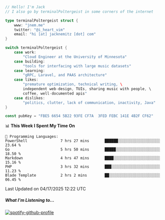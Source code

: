 ```go
// Hello! I'm Jack
// I also go by terminalPoltergeist in some corners of the internet

type terminalPoltergeist struct {
    www: "jnem.me"
    twitter: "@i_heart_vim"
    email: "hi [at] jacknemitz [dot] com"
}

switch terminalPoltergeist {
    case work:
        "Cloud Engineer at the University of Minnesota"
    case building:
        "tools for interfacing with large music datasets"
    case learning:
        "gRPC, Laravel, and PAAS architecture"
    case likes:
        "premature optimization, technical writing, \
        independent web-design, TUIs, sharing music with people, \
        coffee, well-documented apis"
    case dislikes:
        "politics, clutter, lack of communication, inactivity, Java"
}

const pubKey = "FBE5 6654 5B22 93FE CF7A  3FED FEBC 141E 4B2F CF62"
```

<!--START_SECTION:waka-->
📊 **This Week I Spent My Time On** 

```text
💬 Programming Languages: 
PowerShell               7 hrs 27 mins       ██████░░░░░░░░░░░░░░░░░░░   23.64 % 
Go                       5 hrs 50 mins       █████░░░░░░░░░░░░░░░░░░░░   18.50 % 
Markdown                 4 hrs 47 mins       ████░░░░░░░░░░░░░░░░░░░░░   15.16 % 
PHP                      3 hrs 32 mins       ███░░░░░░░░░░░░░░░░░░░░░░   11.23 % 
Blade Template           2 hrs 2 mins        ██░░░░░░░░░░░░░░░░░░░░░░░   06.45 % 
```


 Last Updated on 04/17/2025 12:22 UTC
<!--END_SECTION:waka-->

##### What I'm Listening to...

[![spotify-github-profile](https://jnem.me/listening-item?maxAge=2592000)](https://jnem.me/listening)
